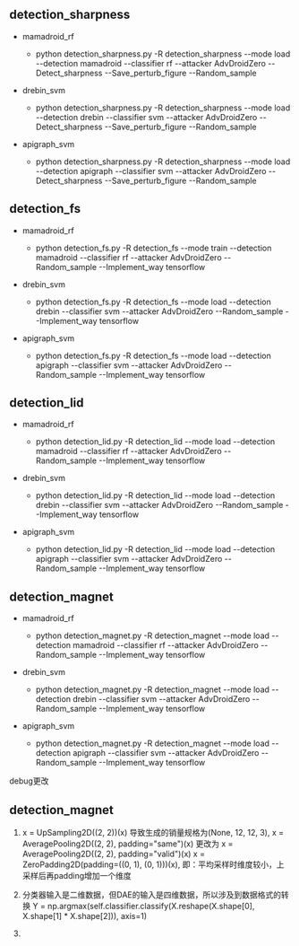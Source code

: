 ## detection_sharpness
- mamadroid_rf
  - python detection_sharpness.py -R detection_sharpness --mode load --detection mamadroid --classifier rf --attacker AdvDroidZero --Detect_sharpness --Save_perturb_figure --Random_sample

- drebin_svm
  - python detection_sharpness.py -R detection_sharpness --mode load --detection drebin --classifier svm --attacker AdvDroidZero --Detect_sharpness --Save_perturb_figure --Random_sample

- apigraph_svm
  - python detection_sharpness.py -R detection_sharpness --mode load --detection apigraph --classifier svm --attacker AdvDroidZero --Detect_sharpness --Save_perturb_figure --Random_sample


## detection_fs
- mamadroid_rf
  - python detection_fs.py -R detection_fs  --mode train --detection mamadroid --classifier rf --attacker AdvDroidZero --Random_sample --Implement_way tensorflow

- drebin_svm
  - python detection_fs.py -R detection_fs  --mode load --detection drebin --classifier svm --attacker AdvDroidZero --Random_sample --Implement_way tensorflow

- apigraph_svm
  - python detection_fs.py -R detection_fs  --mode load --detection apigraph --classifier svm --attacker AdvDroidZero --Random_sample --Implement_way tensorflow


## detection_lid
- mamadroid_rf
  - python detection_lid.py -R detection_lid  --mode load --detection mamadroid --classifier rf --attacker AdvDroidZero --Random_sample --Implement_way tensorflow

- drebin_svm
  - python detection_lid.py -R detection_lid  --mode load --detection drebin --classifier svm --attacker AdvDroidZero --Random_sample --Implement_way tensorflow

- apigraph_svm
  - python detection_lid.py -R detection_lid  --mode load --detection apigraph --classifier svm --attacker AdvDroidZero --Random_sample --Implement_way tensorflow


## detection_magnet
- mamadroid_rf
  - python detection_magnet.py -R detection_magnet  --mode load --detection mamadroid --classifier rf --attacker AdvDroidZero --Random_sample --Implement_way tensorflow

- drebin_svm
  - python detection_magnet.py -R detection_magnet  --mode load --detection drebin --classifier svm --attacker AdvDroidZero --Random_sample --Implement_way tensorflow

- apigraph_svm
  - python detection_magnet.py -R detection_magnet  --mode load --detection apigraph --classifier svm --attacker AdvDroidZero --Random_sample --Implement_way tensorflow
  



debug更改 
## detection_magnet
1. x = UpSampling2D((2, 2))(x) 导致生成的销量规格为(None, 12, 12, 3),
x = AveragePooling2D((2, 2), padding="same")(x) 更改为 x = AveragePooling2D((2, 2), padding="valid")(x)
x = ZeroPadding2D(padding=((0, 1), (0, 1)))(x),
即：平均采样时维度较小，上采样后再padding增加一个维度

2. 分类器输入是二维数据，但DAE的输入是四维数据，所以涉及到数据格式的转换
Y = np.argmax(self.classifier.classify(X.reshape(X.shape[0], X.shape[1] * X.shape[2])), axis=1)

3. 